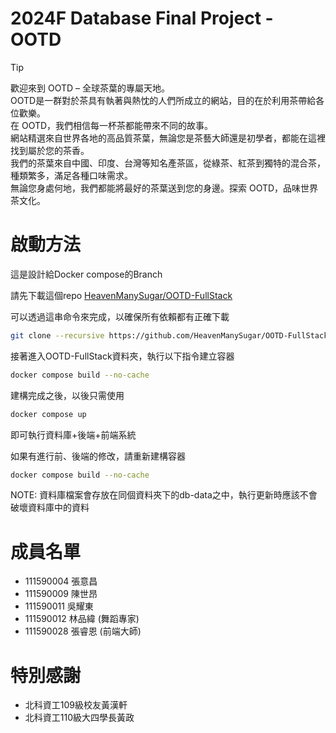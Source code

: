 # 2024F Database Final Project - OOTD

> [!TIP]  
> 歡迎來到 OOTD – 全球茶葉的專屬天地。  
> OOTD是一群對於茶具有執著與熱忱的人們所成立的網站，目的在於利用茶帶給各位歡樂。   
> 在 OOTD，我們相信每一杯茶都能帶來不同的故事。  
> 網站精選來自世界各地的高品質茶葉，無論您是茶藝大師還是初學者，都能在這裡找到屬於您的茶香。  
> 我們的茶葉來自中國、印度、台灣等知名產茶區，從綠茶、紅茶到獨特的混合茶，種類繁多，滿足各種口味需求。  
> 無論您身處何地，我們都能將最好的茶葉送到您的身邊。探索 OOTD，品味世界茶文化。

# 啟動方法
這是設計給Docker compose的Branch

請先下載這個repo [HeavenManySugar/OOTD-FullStack](https://github.com/HeavenManySugar/OOTD-FullStack)

可以透過這串命令來完成，以確保所有依賴都有正確下載
```bash
git clone --recursive https://github.com/HeavenManySugar/OOTD-FullStack.git
```
接著進入OOTD-FullStack資料夾，執行以下指令建立容器
```bash
docker compose build --no-cache
```
建構完成之後，以後只需使用
```bash
docker compose up
```
即可執行資料庫+後端+前端系統

如果有進行前、後端的修改，請重新建構容器
```bash
docker compose build --no-cache
```

NOTE: 資料庫檔案會存放在同個資料夾下的db-data之中，執行更新時應該不會破壞資料庫中的資料


# 成員名單

- 111590004 張意昌
- 111590009 陳世昂
- 111590011 吳耀東
- 111590012 林品緯 (舞蹈專家)
- 111590028 張睿恩 (前端大師)

# 特別感謝

- 北科資工109級校友黃漢軒
- 北科資工110級大四學長黃政